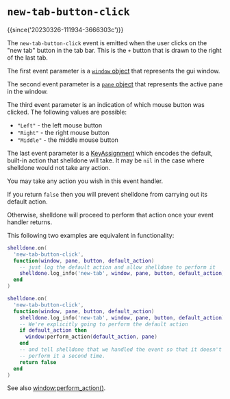 # `new-tab-button-click`

{{since('20230326-111934-3666303c')}}

The `new-tab-button-click` event is emitted when the user clicks on the
"new tab" button in the tab bar. This is the `+` button that is drawn
to the right of the last tab.

The first event parameter is a [`window` object](../window/index.md) that
represents the gui window.

The second event parameter is a [`pane` object](../pane/index.md) that
represents the active pane in the window.

The third event parameter is an indication of which mouse button was clicked.
The following values are possible:

* `"Left"` - the left mouse button
* `"Right"` - the right mouse button
* `"Middle"` - the middle mouse button

The last event parameter is a [KeyAssignment](../keyassignment/index.md) which
encodes the default, built-in action that shelldone will take.  It may be `nil`
in the case where shelldone would not take any action.

You may take any action you wish in this event handler.

If you return `false` then you will prevent shelldone from carrying out its
default action.

Otherwise, shelldone will proceed to perform that action once your event
handler returns.

This following two examples are equivalent in functionality:

```lua
shelldone.on(
  'new-tab-button-click',
  function(window, pane, button, default_action)
    -- just log the default action and allow shelldone to perform it
    shelldone.log_info('new-tab', window, pane, button, default_action)
  end
)
```

```lua
shelldone.on(
  'new-tab-button-click',
  function(window, pane, button, default_action)
    shelldone.log_info('new-tab', window, pane, button, default_action)
    -- We're explicitly going to perform the default action
    if default_action then
      window:perform_action(default_action, pane)
    end
    -- and tell shelldone that we handled the event so that it doesn't
    -- perform it a second time.
    return false
  end
)
```

See also [window:perform_action()](../window/perform_action.md).
